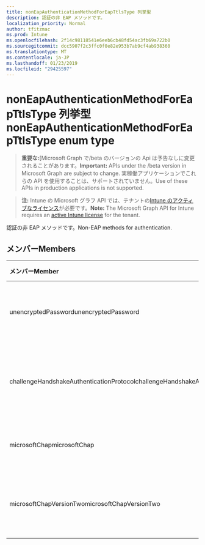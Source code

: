 ```yaml
---
title: nonEapAuthenticationMethodForEapTtlsType 列挙型
description: 認証の非 EAP メソッドです。
localization_priority: Normal
author: tfitzmac
ms.prod: Intune
ms.openlocfilehash: 2f14c98118541e6eeb6cb48fd54ac3fb69a722b0
ms.sourcegitcommit: dcc5907f2c3ffc0f0e82e953b7ab9cf4ab938360
ms.translationtype: MT
ms.contentlocale: ja-JP
ms.lasthandoff: 01/23/2019
ms.locfileid: "29425597"
---
```

# <a name="noneapauthenticationmethodforeapttlstype-enum-type"></a><span data-ttu-id="7ad79-103">nonEapAuthenticationMethodForEapTtlsType 列挙型</span><span class="sxs-lookup"><span data-stu-id="7ad79-103">nonEapAuthenticationMethodForEapTtlsType enum type</span></span>

> <span data-ttu-id="7ad79-104">**重要な:**[Microsoft Graph で/beta のバージョンの Api は予告なしに変更されることがあります。</span><span class="sxs-lookup"><span data-stu-id="7ad79-104">**Important:** APIs under the /beta version in Microsoft Graph are subject to change.</span></span> <span data-ttu-id="7ad79-105">実稼働アプリケーションでこれらの API を使用することは、サポートされていません。</span><span class="sxs-lookup"><span data-stu-id="7ad79-105">Use of these APIs in production applications is not supported.</span></span>

> <span data-ttu-id="7ad79-106">**注:** Intune の Microsoft グラフ API では、テナントの[Intune のアクティブなライセンス](https://go.microsoft.com/fwlink/?linkid=839381)が必要です。</span><span class="sxs-lookup"><span data-stu-id="7ad79-106">**Note:** The Microsoft Graph API for Intune requires an [active Intune license](https://go.microsoft.com/fwlink/?linkid=839381) for the tenant.</span></span>

<span data-ttu-id="7ad79-107">認証の非 EAP メソッドです。</span><span class="sxs-lookup"><span data-stu-id="7ad79-107">Non-EAP methods for authentication.</span></span>

## <a name="members"></a><span data-ttu-id="7ad79-108">メンバー</span><span class="sxs-lookup"><span data-stu-id="7ad79-108">Members</span></span>
|<span data-ttu-id="7ad79-109">メンバー</span><span class="sxs-lookup"><span data-stu-id="7ad79-109">Member</span></span>|<span data-ttu-id="7ad79-110">値</span><span class="sxs-lookup"><span data-stu-id="7ad79-110">Value</span></span>|<span data-ttu-id="7ad79-111">説明</span><span class="sxs-lookup"><span data-stu-id="7ad79-111">Description</span></span>|
|:---|:---|:---|
|<span data-ttu-id="7ad79-112">unencryptedPassword</span><span class="sxs-lookup"><span data-stu-id="7ad79-112">unencryptedPassword</span></span>|<span data-ttu-id="7ad79-113">0</span><span class="sxs-lookup"><span data-stu-id="7ad79-113">0</span></span>|<span data-ttu-id="7ad79-114">暗号化されていないパスワード (PAP) です。</span><span class="sxs-lookup"><span data-stu-id="7ad79-114">Unencrypted password (PAP).</span></span>|
|<span data-ttu-id="7ad79-115">challengeHandshakeAuthenticationProtocol</span><span class="sxs-lookup"><span data-stu-id="7ad79-115">challengeHandshakeAuthenticationProtocol</span></span>|<span data-ttu-id="7ad79-116">1</span><span class="sxs-lookup"><span data-stu-id="7ad79-116">1</span></span>|<span data-ttu-id="7ad79-117">チャレンジ ハンドシェイク認証プロトコル (CHAP)。</span><span class="sxs-lookup"><span data-stu-id="7ad79-117">Challenge Handshake Authentication Protocol (CHAP).</span></span>|
|<span data-ttu-id="7ad79-118">microsoftChap</span><span class="sxs-lookup"><span data-stu-id="7ad79-118">microsoftChap</span></span>|<span data-ttu-id="7ad79-119">2</span><span class="sxs-lookup"><span data-stu-id="7ad79-119">2</span></span>| <span data-ttu-id="7ad79-120">Microsoft CHAP (MS-CHAP)。</span><span class="sxs-lookup"><span data-stu-id="7ad79-120">Microsoft CHAP (MS-CHAP).</span></span>|
|<span data-ttu-id="7ad79-121">microsoftChapVersionTwo</span><span class="sxs-lookup"><span data-stu-id="7ad79-121">microsoftChapVersionTwo</span></span>|<span data-ttu-id="7ad79-122">3</span><span class="sxs-lookup"><span data-stu-id="7ad79-122">3</span></span>|<span data-ttu-id="7ad79-123">Microsoft CHAP バージョン 2 (MS-CHAP v2)。</span><span class="sxs-lookup"><span data-stu-id="7ad79-123">Microsoft CHAP Version 2 (MS-CHAP v2).</span></span>|




